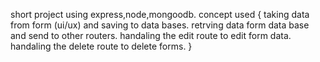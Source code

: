 short project using express,node,mongoodb.
concept used {
taking data from form (ui/ux) and saving to data bases.
retrving data form data base and send to other routers.
handaling the edit route to edit form data.
handaling the delete route to delete forms.
}
